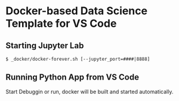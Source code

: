 # Docker-based Data Science Template for VS Code

## Starting Jupyter Lab

`$ _docker/docker-forever.sh [--jupyter_port=####|8888]`

## Running Python App from VS Code

Start Debuggin or run, docker will be built and started automatically.